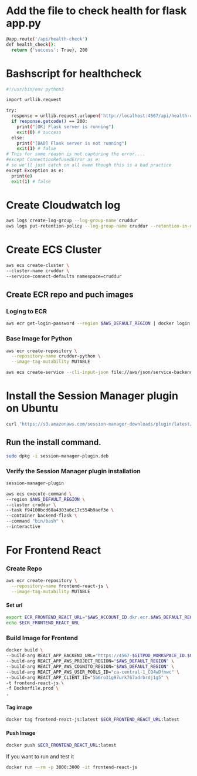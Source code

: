 # Add the file to check health for flask app.py
```sh
@app.route('/api/health-check')
def health_check():
  return {'success': True}, 200
```
# Bashscript for healthcheck
```sh
#!/usr/bin/env python3

import urllib.request

try:
  response = urllib.request.urlopen('http://localhost:4567/api/health-check')
  if response.getcode() == 200:
    print("[OK] Flask server is running")
    exit(0) # success
  else:
    print("[BAD] Flask server is not running")
    exit(1) # false
# This for some reason is not capturing the error....
#except ConnectionRefusedError as e:
# so we'll just catch on all even though this is a bad practice
except Exception as e:
  print(e)
  exit(1) # false
```
# Create Cloudwatch log
```sh
aws logs create-log-group --log-group-name cruddur
aws logs put-retention-policy --log-group-name cruddur --retention-in-days 1
```
# Create ECS Cluster
```sh
aws ecs create-cluster \
--cluster-name cruddur \
--service-connect-defaults namespace=cruddur
```
## Create ECR  repo and puch images 
### Loging to ECR
```sh
aws ecr get-login-password --region $AWS_DEFAULT_REGION | docker login --username AWS --password-stdin "$AWS_ACCOUNT_ID.dkr.ecr.$AWS_DEFAULT_REGION.amazonaws.com"
```
### Base Image for Python
```sh
aws ecr create-repository \
  --repository-name cruddur-python \
  --image-tag-mutability MUTABLE
```


```sh
aws ecs create-service --cli-input-json file://aws/json/service-backend-flask.json
```
# Install the Session Manager plugin on Ubuntu
```sh
curl "https://s3.amazonaws.com/session-manager-downloads/plugin/latest/ubuntu_64bit/session-manager-plugin.deb" -o "session-manager-plugin.deb"
```
## Run the install command.
```sh
sudo dpkg -i session-manager-plugin.deb
```
### Verify the Session Manager plugin installation
```sh
session-manager-plugin
```
```sh
aws ecs execute-command \
--region $AWS_DEFAULT_REGION \
--cluster cruddur \
--task f94100bcd68a4303a6c17c554b9aef3e \
--container backend-flask \
--command "bin/bash" \
--interactive 
```

# For Frontend React
### Create Repo 
```sh
aws ecr create-repository \
  --repository-name frontend-react-js \
  --image-tag-mutability MUTABLE
```  
#### Set url
```sh
export ECR_FRONTEND_REACT_URL="$AWS_ACCOUNT_ID.dkr.ecr.$AWS_DEFAULT_REGION.amazonaws.com/frontend-react-js"
echo $ECR_FRONTEND_REACT_URL
```

### Build Image for Frontend
```sh
docker build \
--build-arg REACT_APP_BACKEND_URL="https://4567-$GITPOD_WORKSPACE_ID.$GITPOD_WORKSPACE_CLUSTER_HOST" \
--build-arg REACT_APP_AWS_PROJECT_REGION="$AWS_DEFAULT_REGION" \
--build-arg REACT_APP_AWS_COGNITO_REGION="$AWS_DEFAULT_REGION" \
--build-arg REACT_APP_AWS_USER_POOLS_ID="ca-central-1_CQ4wDfnwc" \
--build-arg REACT_APP_CLIENT_ID="5b6ro31g97urk767adrbrdj1g5" \
-t frontend-react-js \
-f Dockerfile.prod \
.
```
#### Tag image
```sh
docker tag frontend-react-js:latest $ECR_FRONTEND_REACT_URL:latest
```
#### Push Image
```sh
docker push $ECR_FRONTEND_REACT_URL:latest
```
If you want to run and test it
```sh
docker run --rm -p 3000:3000 -it frontend-react-js 
```

